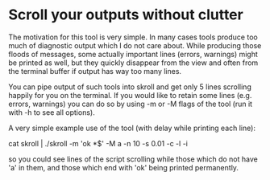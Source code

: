 # Scroll your outputs without clutter

The motivation for this tool is very simple. In many cases tools produce
too much of diagnostic output which I do not care about. While producing
those floods of messages, some actually important lines (errors, warnings)
might be printed as well, but they quickly disappear from the view and
often from the terminal buffer if output has way too many lines.

You can pipe output of such tools into skroll and get only 5 lines
scrolling happily for you on the terminal.  If you would like to retain
some lines (e.g. errors, warnings) you can do so by using -m or -M flags
of the tool (run it with -h to see all options).

A very simple example use of the tool (with delay while printing each line):

   cat skroll | ./skroll -m 'ok *$' -M a -n 10 -s 0.01 -c -l -i

so you could see lines of the script scrolling while those which do not have
'a' in them, and those which end with 'ok' being printed permanently.
